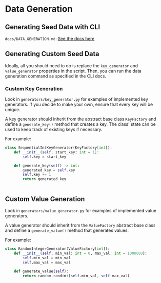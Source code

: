 # Data Generation

## Generating Seed Data with CLI

`docs/DATA_GENERATION.md`: [See the docs here](https://github.com/ySteinhart1/ORTOA/blob/ortoa-tee/docs/DATA_GENERATION.md)

## Generating Custom Seed Data

Ideally, all you should need to do is replace the `key_generator` and `value_generator` properties in the script. Then, you can run the data generation command as specified in the CLI docs.

### Custom Key Generation

Look in `generators/key_generator.py` for examples of implemented key generators. If you decide to make your own, ensure that every key will be unique.

A key generator should inherit from the abstract base class `KeyFactory` and define a `generate_key()` method that creates a key. The class' state can be used to keep track of existing keys if necessary.

For example:

```python
class SequentialIntKeyGenerator(KeyFactory[int]):
    def __init__(self, start_key: int = 1):
        self.key = start_key

    def generate_key(self) -> int:
        generated_key = self.key
        self.key += 1
        return generated_key
        
```

## Custom Value Generation

Look in `generators/value_generator.py` for examples of implemented value generators.

A value generator should inherit from the `ValueFactory` abstract base class and define a `generate_value()` method that generates values.

For example:

```py
class RandomIntegerGenerator(ValueFactory[int]):
    def __init__(self, min_val: int = 0, max_val: int = 1000000):
        self.min_val = min_val
        self.max_val = max_val
    
    def generate_value(self):
        return random.randint(self.min_val, self.max_val)
    
```
